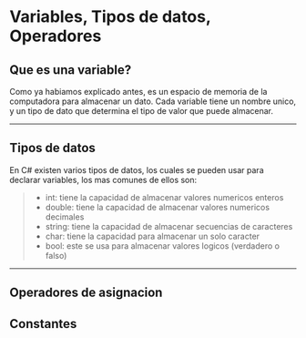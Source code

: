 # Variables, Tipos de datos, Operadores
## Que es una variable?
Como ya habiamos explicado antes, es un espacio de memoria de la computadora para almacenar un dato. Cada variable tiene un nombre unico, y un tipo de dato que determina el tipo de valor que puede almacenar.
***
## Tipos de datos
En C# existen varios tipos de datos, los cuales se pueden usar para declarar variables, los mas comunes de ellos son: 
> * int: tiene la capacidad de almacenar valores numericos enteros
> * double: tiene la capacidad de almacenar valores numericos decimales
> * string: tiene la capacidad de almacenar secuencias de caracteres
> * char: tiene la capacidad para almacenar un solo caracter
> * bool: este se usa para almacenar valores logicos (verdadero o falso)
***
## Operadores de asignacion
## Constantes